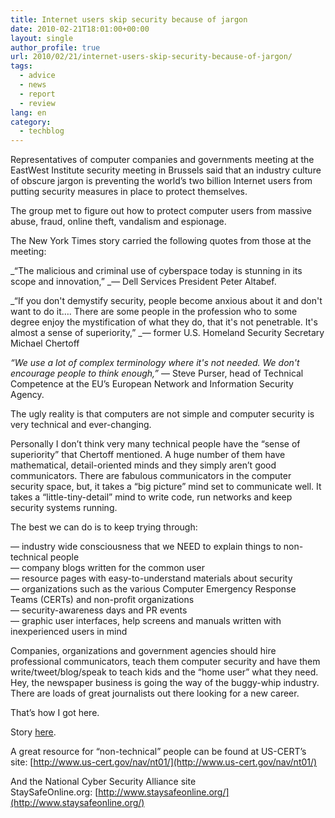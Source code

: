 ```yaml
---
title: Internet users skip security because of jargon
date: 2010-02-21T18:01:00+00:00
layout: single
author_profile: true
url: 2010/02/21/internet-users-skip-security-because-of-jargon/
tags:
  - advice
  - news
  - report
  - review
lang: en
category: 
  - techblog
---
```

Representatives of computer companies and governments meeting at the EastWest Institute security meeting in Brussels said that an industry culture of obscure jargon is preventing the world’s two billion Internet users from putting security measures in place to protect themselves.

The group met to figure out how to protect computer users from massive abuse, fraud, online theft, vandalism and espionage.

The New York Times story carried the following quotes from those at the meeting:

_“The malicious and criminal use of cyberspace today is stunning in its scope and innovation,” _— Dell Services President Peter Altabef.

_“If you don't demystify security, people become anxious about it and don't want to do it…. There are some people in the profession who to some degree enjoy the mystification of what they do, that it's not penetrable. It's almost a sense of superiority,” _— former U.S. Homeland Security Secretary Michael Chertoff

_“We use a lot of complex terminology where it's not needed. We don't encourage people to think enough,”_ — Steve Purser, head of Technical Competence at the EU’s European Network and Information Security Agency.

The ugly reality is that computers are not simple and computer security is very technical and ever-changing.

Personally I don’t think very many technical people have the “sense of superiority” that Chertoff mentioned. A huge number of them have mathematical, detail-oriented minds and they simply aren’t good communicators. There are fabulous communicators in the computer security space, but, it takes a “big picture” mind set to communicate well. It takes a “little-tiny-detail” mind to write code, run networks and keep security systems running.

The best we can do is to keep trying through:

— industry wide consciousness that we NEED to explain things to non-technical people  
— company blogs written for the common user  
— resource pages with easy-to-understand materials about security  
— organizations such as the various Computer Emergency Response Teams (CERTs) and non-profit organizations  
— security-awareness days and PR events  
— graphic user interfaces, help screens and manuals written with inexperienced users in mind

Companies, organizations and government agencies should hire professional communicators, teach them computer security and have them write/tweet/blog/speak to teach kids and the “home user” what they need. Hey, the newspaper business is going the way of the buggy-whip industry. There are loads of great journalists out there looking for a new career.

That’s how I got here.

Story [here](http://www.nytimes.com/reuters/2010/02/19/technology/tech-us-security-cyberspace.html?_r=1&scp=5&sq=computer&st=cse).

A great resource for “non-technical” people can be found at US-CERT’s site: [http://www.us-cert.gov/nav/nt01/](http://www.us-cert.gov/nav/nt01/)

And the National Cyber Security Alliance site StaySafeOnline.org: [http://www.staysafeonline.org/](http://www.staysafeonline.org/)